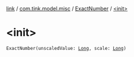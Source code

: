 [link](../../index.md) / [com.tink.model.misc](../index.md) / [ExactNumber](index.md) / [&lt;init&gt;](./-init-.md)

# &lt;init&gt;

`ExactNumber(unscaledValue: `[`Long`](https://kotlinlang.org/api/latest/jvm/stdlib/kotlin/-long/index.html)`, scale: `[`Long`](https://kotlinlang.org/api/latest/jvm/stdlib/kotlin/-long/index.html)`)`